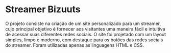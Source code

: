 # Streamer Bizuuts
 O projeto consiste na criação de um site personalizado para um streamer, cujo principal objetivo é fornecer aos visitantes uma maneira fácil e intuitiva de acessar suas diferentes redes sociais. O site foi projetado com um layout simples, limpo e moderno, com destaque para os botões das redes sociais do streamer. 
Foram utilizadas apenas as linguagens HTML e CSS.
